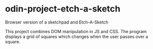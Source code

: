 # odin-project-etch-a-sketch
Browser version of a sketchpad and Etch-A-Sketch

This project combines DOM manipulation in JS and CSS. The program displays
a grid of squares which changes when the user passes over a square.